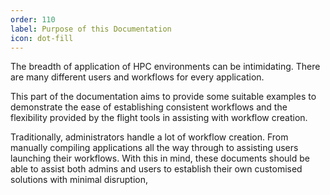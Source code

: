 ```yaml
---
order: 110
label: Purpose of this Documentation
icon: dot-fill
---
```


The breadth of application of HPC environments can be intimidating. There are many different users and workflows for every application. 

This part of the documentation aims to provide some suitable examples to demonstrate the ease of establishing consistent workflows and the flexibility provided by the flight tools in assisting with workflow creation.

Traditionally, administrators handle a lot of workflow creation. From manually compiling applications all the way through to assisting users launching their workflows. With this in mind, these documents should be able to assist both admins and users to establish their own customised solutions with minimal disruption,
